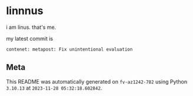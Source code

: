 # linnnus

i am linus. that's me.

my latest commit is

```
contenet: metapost: Fix unintentional evaluation
```

## Meta

This README was automatically generated on `fv-az1242-782` using Python
`3.10.13` at `2023-11-28 05:32:18.602842`.
